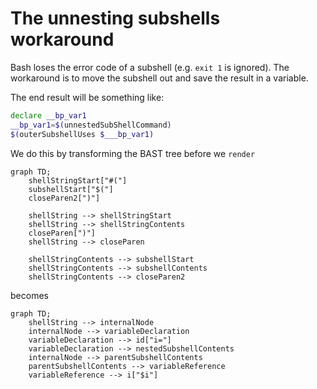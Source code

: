 # The unnesting subshells workaround

Bash loses the error code of a subshell (e.g. `exit 1` is ignored).  The workaround is to move the subshell out
and save the result in a variable.

The end result will be something like:
```bash
declare __bp_var1
__bp_var1=$(unnestedSubShellCommand)
$(outerSubshellUses $___bp_var1)
```

We do this by transforming the BAST tree before we `render`

```mermaid
graph TD;
    shellStringStart["#("]
    subshellStart["$("]
    closeParen2[")"]

    shellString --> shellStringStart
    shellString --> shellStringContents
    closeParen[")"]
    shellString --> closeParen

    shellStringContents --> subshellStart
    shellStringContents --> subshellContents
    shellStringContents --> closeParen2

```
becomes
```mermaid
graph TD;
    shellString --> internalNode
    internalNode --> variableDeclaration
    variableDeclaration --> id["i="]
    variableDeclaration --> nestedSubshellContents
    internalNode --> parentSubshellContents
    parentSubshellContents --> variableReference
    variableReference --> i["$i"]
```